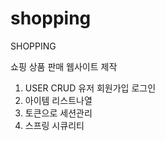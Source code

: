 # shopping
SHOPPING

쇼핑 상품 판매 웹사이트 제작

1. USER CRUD 유저 회원가입 로그인
2. 아이템 리스트나열
3. 토큰으로 세션관리
4. 스프링 시큐리티 

